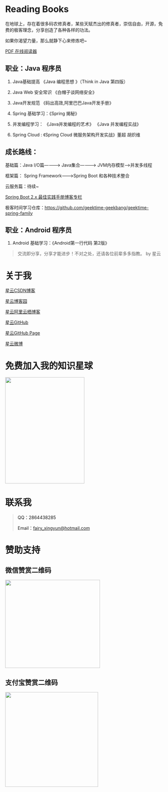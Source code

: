 # Reading Books

在地球上，存在着很多码农修真者，某些天赋杰出的修真者，崇信自由，开源，免费的极客理念，分享创造了各种各样的功法。

如果你渴望力量，那么就静下心来修炼吧~

[PDF 在线阅读器](http://web.jisupdf.com/)

## 职业：Java 程序员

1.   Java基础提高 《Java 编程思想 》（Think in Java 第四版）

2.   Java Web 安全常识 《白帽子谈网络安全》

3.   Java开发规范 《码出高效,阿里巴巴Java开发手册》

4.   Spring 基础学习：《Spring 揭秘》

5. 并发编程学习： 《Java并发编程的艺术》 《Java 并发编程实战》

6. Spring Cloud : 《Spring Cloud 微服务架构开发实战》董超 胡炽维

## 成长路线：

基础篇：Java I/O篇————> Java集合————> JVM内存模型——>并发多线程
 
框架篇： Spring Framework———>Spring Boot 和各种技术整合

云服务篇：待续~

[Spring Boot 2.x 最佳实践手册博客专栏](https://blog.csdn.net/hadues/column/info/33374)

极客时间学习仓库：https://github.com/geektime-geekbang/geektime-spring-family

## 职业：Android 程序员

1. Android 基础学习：《Android第一行代码 第2版》


> 交流即分享，分享才能进步！不对之处，还请各位前辈多多指教。  by 星云


# 关于我

[星云CSDN博客](https://blog.csdn.net/hadues)

[星云博客园](http://www.cnblogs.com/xingyunblog)

[星云阿里云栖博客](https://yq.aliyun.com/u/xingyunsky)

[星云GitHub](https://github.com/geekxingyun)

[星云GitHub Page](http://www.520geek.cn)

[星云微博](https://weibo.com/xingyunsky)

# 免费加入我的知识星球

<p><a href="https://github.com/geekxingyun/SpringBootBestPracticesSample/blob/master/resources/images/my_world.png?raw=true"> <img src="https://github.com/geekxingyun/SpringBootBestPracticesSample/blob/master/resources/images/my_world.png?raw=true" width="253" height="340"><a><p>

# 联系我

> QQ：2864438285　
> 
> Email：fairy_xingyun@hotmail.com   

# 赞助支持

<h2>微信赞赏二维码</h2>
<p><img src="https://img2018.cnblogs.com/blog/622489/201812/622489-20181215164147325-217176189.png" alt="" width="303" height="282"></p>
<h2>支付宝赞赏二维码</h2>
<p><img src="https://img2018.cnblogs.com/blog/622489/201812/622489-20181215164420863-364321980.png" alt="" width="297" height="303"></p>
